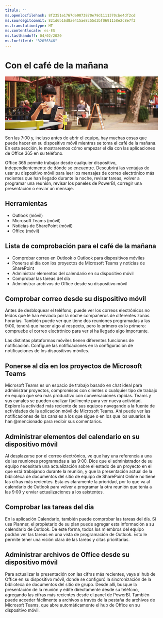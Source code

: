 ```yaml
---
título: ''
ms.openlocfilehash: 8f2351e1767de9073870e79d1111370cbe4df2cd
ms.sourcegitcommit: 821d6b16d8ae415ae8c55d3bf0691158e2c8e7f3
ms.translationtype: HT
ms.contentlocale: es-ES
ms.lasthandoff: 04/02/2020
ms.locfileid: "32056346"
---
```

# <a name="during-morning-coffee"></a>Con el café de la mañana

![Imagen de café de la mañana](media/ditl_coffee.png)

Son las 7:00 y, incluso antes de abrir el equipo, hay muchas cosas que puede hacer en su dispositivo móvil mientras se toma el café de la mañana. En esta sección, le mostraremos cómo empezar el día con las aplicaciones de Office 365 en su teléfono.

Office 365 permite trabajar desde cualquier dispositivo, independientemente de dónde se encuentre. Descubrirá las ventajas de usar su dispositivo móvil para leer los mensajes de correo electrónico más recientes que han llegado durante la noche, revisar tareas, volver a programar una reunión, revisar los paneles de PowerBI, corregir una presentación o enviar un mensaje. 

## <a name="tools"></a>Herramientas
- Outlook (móvil)
- Microsoft Teams (móvil)
- Noticias de SharePoint (móvil)
- Office (móvil)

## <a name="checklist-for-your-morning-coffee"></a>Lista de comprobación para el café de la mañana
- Comprobar correo en Outlook o Outlook para dispositivos móviles
- Ponerse al día con los proyectos de Microsoft Teams y noticias de SharePoint
- Administrar elementos del calendario en su dispositivo móvil
- Comprobar las tareas del día
- Administrar archivos de Office desde su dispositivo móvil 

## <a name="check-mail-from-your-mobile-device"></a>Comprobar correo desde su dispositivo móvil
Antes de desbloquear el teléfono, puede ver los correos electrónicos no leídos que le han enviado por la noche compañeros de diferentes zonas horarias. También puede ver que tiene dos reuniones programadas a las 9:00, tendrá que hacer algo al respecto, pero lo primero es lo primero: compruebe el correo electrónico para ver si ha llegado algo importante.

Las distintas plataformas móviles tienen diferentes funciones de notificación. Configure las notificaciones en la configuración de notificaciones de los dispositivos móviles. 

## <a name="get-up-to-date-on-projects-in-microsoft-teams"></a>Ponerse al día en los proyectos de Microsoft Teams
Microsoft Teams es un espacio de trabajo basado en chat ideal para administrar proyectos, compromisos con clientes o cualquier tipo de trabajo en equipo que sea más productivo con conversaciones rápidas. Teams y sus canales se pueden analizar fácilmente para ver nueva actividad. Explore la actividad más reciente de sus equipos navegando a la fuente de actividades de la aplicación móvil de Microsoft Teams. Ahí puede ver las notificaciones de los canales a los que sigue o en los que los usuarios le han @mencionado para recibir sus comentarios.  

## <a name="manage-calendar-items-on-your-mobile-device"></a>Administrar elementos del calendario en su dispositivo móvil
Al desplazarse por el correo electrónico, ve que hay una referencia a una de las reuniones programadas a las 9:00. Dice que el administrador de su equipo necesitará una actualización sobre el estado de un proyecto en el que está trabajando durante la reunión, y que la presentación actual de la biblioteca de documentos del sitio de equipo de SharePoint Online no tiene las cifras más recientes. Esta es claramente la prioridad, por lo que va al calendario de Outlook para volver a programar la otra reunión que tenía a las 9:00 y enviar actualizaciones a los asistentes.

## <a name="check-tasks-for-the-day"></a>Comprobar las tareas del día
En la aplicación Calendario, también puede comprobar las tareas del día. Si usa Planner, el propietario de su plan puede agregar esta información a su calendario de Outlook. De este forma, todos los miembros del equipo podrán ver las tareas en una vista de programación de Outlook. Esto le permite tener una visión clara de las tareas y citas prioritarias.  

## <a name="manage-office-files-from-your-mobile-device"></a>Administrar archivos de Office desde su dispositivo móvil
Para actualizar la presentación con las cifras más recientes, vaya al hub de Office en su dispositivo móvil, donde se configuró la sincronización de la biblioteca de documentos del sitio de grupo. Desde allí, busque la presentación de la reunión y edite directamente desde su teléfono, agregando las cifras más recientes desde el panel de PowerBI. También puede acceder fácilmente a archivos a través de la pestaña de archivos de Microsoft Teams, que abre automáticamente el hub de Office en su dispositivo móvil. 